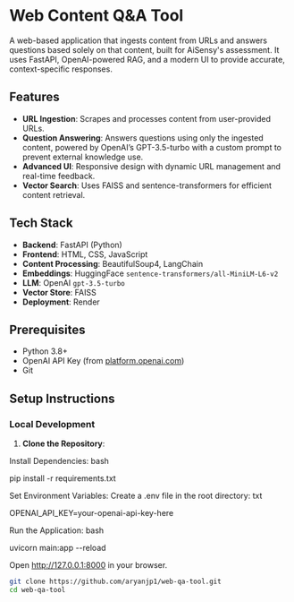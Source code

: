 # Web Content Q&A Tool

A web-based application that ingests content from URLs and answers questions based solely on that content, built for AiSensy's assessment. It uses FastAPI, OpenAI-powered RAG, and a modern UI to provide accurate, context-specific responses.

## Features
- **URL Ingestion**: Scrapes and processes content from user-provided URLs.
- **Question Answering**: Answers questions using only the ingested content, powered by OpenAI’s GPT-3.5-turbo with a custom prompt to prevent external knowledge use.
- **Advanced UI**: Responsive design with dynamic URL management and real-time feedback.
- **Vector Search**: Uses FAISS and sentence-transformers for efficient content retrieval.

## Tech Stack
- **Backend**: FastAPI (Python)
- **Frontend**: HTML, CSS, JavaScript
- **Content Processing**: BeautifulSoup4, LangChain
- **Embeddings**: HuggingFace `sentence-transformers/all-MiniLM-L6-v2`
- **LLM**: OpenAI `gpt-3.5-turbo`
- **Vector Store**: FAISS
- **Deployment**: Render

## Prerequisites
- Python 3.8+
- OpenAI API Key (from [platform.openai.com](https://platform.openai.com))
- Git

## Setup Instructions




### Local Development
1. **Clone the Repository**:


Install Dependencies:
bash

pip install -r requirements.txt

Set Environment Variables:
Create a .env file in the root directory:
txt

OPENAI_API_KEY=your-openai-api-key-here

Run the Application:
bash

uvicorn main:app --reload

Open http://127.0.0.1:8000 in your browser.


   ```bash
   git clone https://github.com/aryanjp1/web-qa-tool.git
   cd web-qa-tool
